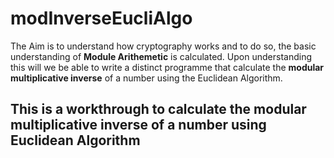 # modInverseEucliAlgo

The Aim is to understand how cryptography works and to do so, the basic understanding of **Module Arithemetic** is calculated. Upon understanding this will we be able to write a distinct programme that calculate the **modular multiplicative inverse** of a number using the Euclidean Algorithm.

## This is a workthrough to calculate the modular multiplicative inverse of a number using Euclidean Algorithm
